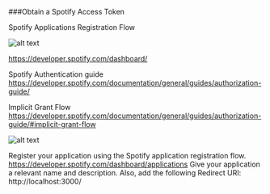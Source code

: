 ###Obtain a Spotify Access Token

Spotify Applications Registration Flow

![alt text](https://1.bp.blogspot.com/-loFx-WTuAfg/XwWcPhfqeZI/AAAAAAAAAY4/_vTeFfnzdEQAYSo52Fso1c9rbb20-w27gCLcBGAsYHQ/s1600/Spotify-AuthG_AuthorizationCode.png)

https://developer.spotify.com/dashboard/

Spotify Authentication guide
https://developer.spotify.com/documentation/general/guides/authorization-guide/

Implicit Grant Flow
https://developer.spotify.com/documentation/general/guides/authorization-guide/#implicit-grant-flow

![alt text](https://1.bp.blogspot.com/-hxZwFE3vymY/XwWemmIGXZI/AAAAAAAAAZE/esAiNX-RlZYGtqJzPuxm5T7llUPkQISCgCLcBGAsYHQ/s1600/AuthG_ImplicitGrant.png)

Register your application using the Spotify application registration flow.
https://developer.spotify.com/dashboard/applications
Give your application a relevant name and description. Also, add the following Redirect URI:
http://localhost:3000/
